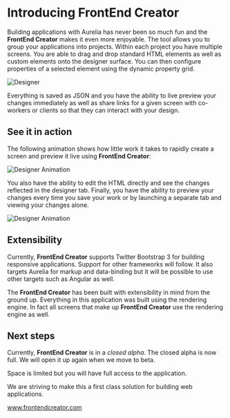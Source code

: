 # Introducing FrontEnd Creator

Building applications with Aurelia has never been so much fun and the **FrontEnd Creator** makes it even more enjoyable. The tool allows you to group your applications into projects. Within each project you have multiple screens. You are able to drag and drop standard HTML elements as well as custom elements onto the designer surface. You can then configure properties of a selected element using the dynamic property grid. 

![Designer](wiki/images/designer-home.png)

Everything is saved as JSON and you have the ability to live preview your changes immediately as well as share links for a given screen with co-workers or clients so that they can interact with your design.

## See it in action

The following animation shows how little work it takes to rapidly create a screen and preview it live using **FrontEnd Creator**:

![Designer Animation](wiki/images/frontendcreator.gif)

You also have the ability to edit the HTML directly and see the changes reflected in the designer tab. Finally, you have the ability to preview your changes every time you save your work or by launching a separate tab and viewing  your changes alone.

![Designer Animation](wiki/images/frontendcreator-html.gif)

## Extensibility

Currently, **FrontEnd Creator** supports Twitter Bootstrap 3 for building responsive applications. Support for other frameworks will follow. It also targets Aurelia for markup and data-binding but it will be possible to use other targets such as Angular as well.

The **FrontEnd Creator** has been built with extensibility in mind from the ground up. Everything in this application was built using the rendering engine. In fact all screens that make up **FrontEnd Creator** use the rendering engine as well.

## Next steps

Currently, **FrontEnd Creator** is in a *closed alpha*. The closed alpha is now full. We will open it up again when we move to beta.

Space is limited but you will have full access to the application.

We are striving to make this a first class solution for building web applications.

[ www.frontendcreator.com ](http://www.frontendcreator.com)

